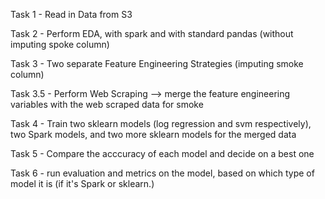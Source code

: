 Task 1 - Read in Data from S3

Task 2 - Perform EDA, with spark and with standard pandas (without imputing spoke column)

Task 3 - Two separate Feature Engineering Strategies (imputing smoke column)

Task 3.5 - Perform Web Scraping --> merge the feature engineering variables with the web scraped data for smoke

Task 4 - Train two sklearn models (log regression and svm respectively), two Spark models, and two more sklearn models for the merged data

Task 5 - Compare the acccuracy of each model and decide on a best one

Task 6 - run evaluation and metrics on the model, based on which type of model it is (if it's Spark or sklearn.)


